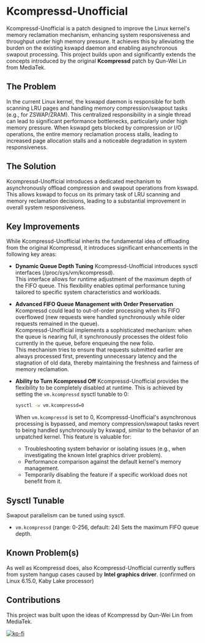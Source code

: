 # Kcompressd-Unofficial
Kcompressd-Unofficial is a patch designed to improve the Linux kernel's memory reclamation mechanism, enhancing system responsiveness and throughput under high memory pressure. It achieves this by alleviating the burden on the existing kswapd daemon and enabling asynchronous swapout processing.
This project builds upon and significantly extends the concepts introduced by the original **Kcompressd** patch by Qun-Wei Lin from MediaTek.

## The Problem
In the current Linux kernel, the kswapd daemon is responsible for both scanning LRU pages and handling memory compression/swapout tasks (e.g., for ZSWAP/ZRAM). This centralized responsibility in a single thread can lead to significant performance bottlenecks, particularly under high memory pressure. When kswapd gets blocked by compression or I/O operations, the entire memory reclamation process stalls, leading to increased page allocation stalls and a noticeable degradation in system responsiveness.

## The Solution
Kcompressd-Unofficial introduces a dedicated mechanism to asynchronously offload compression and swapout operations from kswapd. This allows kswapd to focus on its primary task of LRU scanning and memory reclamation decisions, leading to a substantial improvement in overall system responsiveness.

## Key Improvements
While Kcompressd-Unofficial inherits the fundamental idea of offloading from the original Kcompressd, it introduces significant enhancements in the following key areas:

*   **Dynamic Queue Depth Tuning**
Kcompressd-Unofficial introduces sysctl interfaces (/proc/sys/vm/kcompressd).  
This interface allows for runtime adjustment of the maximum depth of the FIFO queue. This flexibility enables optimal performance tuning tailored to specific system characteristics and workloads.

*   **Advanced FIFO Queue Management with Order Preservation**
Kcompressd could lead to out-of-order processing when its FIFO overflowed (new requests were handled synchronously while older requests remained in the queue).  
Kcompressd-Unofficial implements a sophisticated mechanism: when the queue is nearing full, it synchronously processes the oldest folio currently in the queue, before enqueuing the new folio.  
This mechanism tries to ensure that requests submitted earlier are always processed first, preventing unnecessary latency and the stagnation of old data, thereby maintaining the freshness and fairness of memory reclamation.

*   **Ability to Turn Kcompressd Off**
    Kcompressd-Unofficial provides the flexibility to be completely disabled at runtime. This is achieved by setting the `vm.kcompressd` sysctl tunable to 0:
    ```bash
    sysctl -w vm.kcompressd=0
    ```
    When `vm.kcompressd` is set to 0, Kcompressd-Unofficial's asynchronous processing is bypassed, and memory compression/swapout tasks revert to being handled synchronously by kswapd, similar to the behavior of an unpatched kernel. This feature is valuable for:
    *   Troubleshooting system behavior or isolating issues (e.g., when investigating the known Intel graphics driver problem).
    *   Performance comparison against the default kernel's memory management.
    *   Temporarily disabling the feature if a specific workload does not benefit from it.

## Sysctl Tunable
Swapout parallelism can be tuned using sysctl.
- `vm.kcompressd` (range: 0-256, default: 24)
Sets the maximum FIFO queue depth.

## Known Problem(s)
As well as Kcompressd does, also Kcompressd-Unofficial currently suffers from system hangup cases caused by **Intel graphics driver**. (confirmed on Linux 6.15.0, Kaby Lake processor)

## Contributions
This project was built upon the ideas of Kcompressd by Qun-Wei Lin from MediaTek.

[![ko-fi](https://ko-fi.com/img/githubbutton_sm.svg)](https://ko-fi.com/Y8Y5NHO2I)

